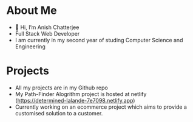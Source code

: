 # About Me
- 👋 Hi, I’m Anish Chatterjee
- Full Stack Web Developer
- I am currently in my second year of studing Computer Science and Engineering

# Projects
- All my projects are in my Github repo
- My Path-Finder Alogrithm project is hosted at netlify (https://determined-lalande-7e7098.netlify.app)
- Currently working on an ecommerce project which aims to provide a customised solution to a customer.
